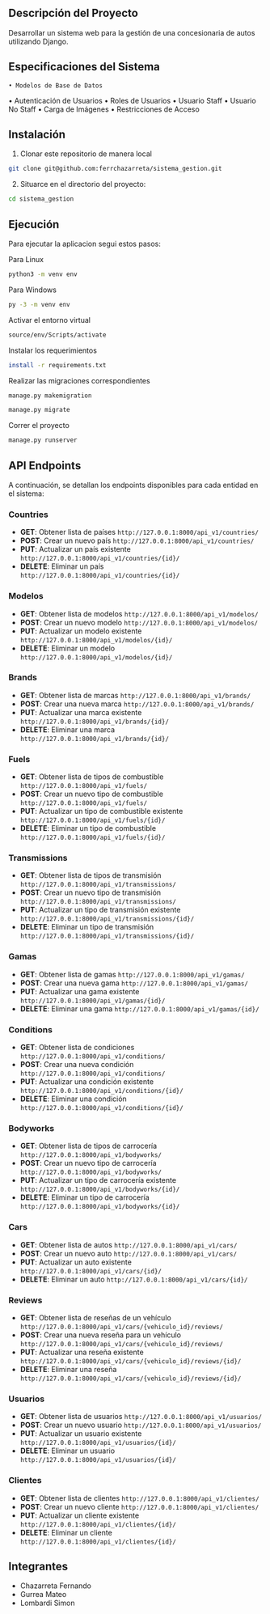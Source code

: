 ## Descripción del Proyecto

Desarrollar un sistema web para la gestión de una concesionaria de autos utilizando Django.

## Especificaciones del Sistema

    • Modelos de Base de Datos

• Autenticación de Usuarios
• Roles de Usuarios
• Usuario Staff
• Usuario No Staff
• Carga de Imágenes
• Restricciones de Acceso

## Instalación

1. Clonar este repositorio de manera local

```bash
git clone git@github.com:ferrchazarreta/sistema_gestion.git
```

2. Situarce en el directorio del proyecto:

```bash
cd sistema_gestion
```

## Ejecución

Para ejecutar la aplicacion segui estos pasos:

Para Linux

```bash
python3 -m venv env
```

Para Windows

```bash
py -3 -m venv env
```

Activar el entorno virtual

```bash
source/env/Scripts/activate
```

Instalar los requerimientos

```bash
install -r requirements.txt
```

Realizar las migraciones correspondientes

```bash
manage.py makemigration
```

```bash
manage.py migrate
```

Correr el proyecto

```bash
manage.py runserver
```

## API Endpoints

A continuación, se detallan los endpoints disponibles para cada entidad en el sistema:

### Countries

- **GET**: Obtener lista de países
  `http://127.0.0.1:8000/api_v1/countries/`
- **POST**: Crear un nuevo país
  `http://127.0.0.1:8000/api_v1/countries/`
- **PUT**: Actualizar un país existente
  `http://127.0.0.1:8000/api_v1/countries/{id}/`
- **DELETE**: Eliminar un país
  `http://127.0.0.1:8000/api_v1/countries/{id}/`

### Modelos

- **GET**: Obtener lista de modelos
  `http://127.0.0.1:8000/api_v1/modelos/`
- **POST**: Crear un nuevo modelo
  `http://127.0.0.1:8000/api_v1/modelos/`
- **PUT**: Actualizar un modelo existente
  `http://127.0.0.1:8000/api_v1/modelos/{id}/`
- **DELETE**: Eliminar un modelo
  `http://127.0.0.1:8000/api_v1/modelos/{id}/`

### Brands

- **GET**: Obtener lista de marcas
  `http://127.0.0.1:8000/api_v1/brands/`
- **POST**: Crear una nueva marca
  `http://127.0.0.1:8000/api_v1/brands/`
- **PUT**: Actualizar una marca existente
  `http://127.0.0.1:8000/api_v1/brands/{id}/`
- **DELETE**: Eliminar una marca
  `http://127.0.0.1:8000/api_v1/brands/{id}/`

### Fuels

- **GET**: Obtener lista de tipos de combustible
  `http://127.0.0.1:8000/api_v1/fuels/`
- **POST**: Crear un nuevo tipo de combustible
  `http://127.0.0.1:8000/api_v1/fuels/`
- **PUT**: Actualizar un tipo de combustible existente
  `http://127.0.0.1:8000/api_v1/fuels/{id}/`
- **DELETE**: Eliminar un tipo de combustible
  `http://127.0.0.1:8000/api_v1/fuels/{id}/`

### Transmissions

- **GET**: Obtener lista de tipos de transmisión
  `http://127.0.0.1:8000/api_v1/transmissions/`
- **POST**: Crear un nuevo tipo de transmisión
  `http://127.0.0.1:8000/api_v1/transmissions/`
- **PUT**: Actualizar un tipo de transmisión existente
  `http://127.0.0.1:8000/api_v1/transmissions/{id}/`
- **DELETE**: Eliminar un tipo de transmisión
  `http://127.0.0.1:8000/api_v1/transmissions/{id}/`

### Gamas

- **GET**: Obtener lista de gamas
  `http://127.0.0.1:8000/api_v1/gamas/`
- **POST**: Crear una nueva gama
  `http://127.0.0.1:8000/api_v1/gamas/`
- **PUT**: Actualizar una gama existente
  `http://127.0.0.1:8000/api_v1/gamas/{id}/`
- **DELETE**: Eliminar una gama
  `http://127.0.0.1:8000/api_v1/gamas/{id}/`

### Conditions

- **GET**: Obtener lista de condiciones
  `http://127.0.0.1:8000/api_v1/conditions/`
- **POST**: Crear una nueva condición
  `http://127.0.0.1:8000/api_v1/conditions/`
- **PUT**: Actualizar una condición existente
  `http://127.0.0.1:8000/api_v1/conditions/{id}/`
- **DELETE**: Eliminar una condición
  `http://127.0.0.1:8000/api_v1/conditions/{id}/`

### Bodyworks

- **GET**: Obtener lista de tipos de carrocería
  `http://127.0.0.1:8000/api_v1/bodyworks/`
- **POST**: Crear un nuevo tipo de carrocería
  `http://127.0.0.1:8000/api_v1/bodyworks/`
- **PUT**: Actualizar un tipo de carrocería existente
  `http://127.0.0.1:8000/api_v1/bodyworks/{id}/`
- **DELETE**: Eliminar un tipo de carrocería
  `http://127.0.0.1:8000/api_v1/bodyworks/{id}/`

### Cars

- **GET**: Obtener lista de autos
  `http://127.0.0.1:8000/api_v1/cars/`
- **POST**: Crear un nuevo auto
  `http://127.0.0.1:8000/api_v1/cars/`
- **PUT**: Actualizar un auto existente
  `http://127.0.0.1:8000/api_v1/cars/{id}/`
- **DELETE**: Eliminar un auto
  `http://127.0.0.1:8000/api_v1/cars/{id}/`

### Reviews

- **GET**: Obtener lista de reseñas de un vehículo
  `http://127.0.0.1:8000/api_v1/cars/{vehiculo_id}/reviews/`
- **POST**: Crear una nueva reseña para un vehículo
  `http://127.0.0.1:8000/api_v1/cars/{vehiculo_id}/reviews/`
- **PUT**: Actualizar una reseña existente
  `http://127.0.0.1:8000/api_v1/cars/{vehiculo_id}/reviews/{id}/`
- **DELETE**: Eliminar una reseña
  `http://127.0.0.1:8000/api_v1/cars/{vehiculo_id}/reviews/{id}/`

### Usuarios

- **GET**: Obtener lista de usuarios
  `http://127.0.0.1:8000/api_v1/usuarios/`
- **POST**: Crear un nuevo usuario
  `http://127.0.0.1:8000/api_v1/usuarios/`
- **PUT**: Actualizar un usuario existente
  `http://127.0.0.1:8000/api_v1/usuarios/{id}/`
- **DELETE**: Eliminar un usuario
  `http://127.0.0.1:8000/api_v1/usuarios/{id}/`

### Clientes

- **GET**: Obtener lista de clientes
  `http://127.0.0.1:8000/api_v1/clientes/`
- **POST**: Crear un nuevo cliente
  `http://127.0.0.1:8000/api_v1/clientes/`
- **PUT**: Actualizar un cliente existente
  `http://127.0.0.1:8000/api_v1/clientes/{id}/`
- **DELETE**: Eliminar un cliente
  `http://127.0.0.1:8000/api_v1/clientes/{id}/`

## Integrantes

- Chazarreta Fernando
- Gurrea Mateo
- Lombardi Simon

```

```
